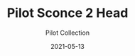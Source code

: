 ---
subtitle: "Pilot Collection"
image_secondary: "img/02cf832b1ad1e4487bff9076da53e876849cc29c-2400x1200.png"
description: "Inspired%20by%20organic%20forms%2C%20Pilot%20Sconce%20features%20a%20rounded%2C%20shell-like%20shade.%20Available%20in%20a%20range%20of%20colors%2C%20lengths%2C%20and%20finishes.%20Lots%20of%20versatility%20to%20create%20different%20archetypes%20of%20wall%20fixtures%2C%20long%20vertical%20double%20arrangement%20or%20single%20stem.%A0%A0%A0"
category: "Sconces"
designer: "Rbw"
tags: 
  - "Sconces"
title: "Pilot Sconce 2 Head"
href: "https://rbw.com/products/pilot-sconce-2-head/2m-pfxx-30-120_tm_dex"
image_primary: "img/PTS_default.jpg"
manufacturer: "Rich Brilliant Willing"
slug: "/manufacturers/rbw/sconces/rbw-pilot-sconce-2-head"
date: "2021-05-13"
---